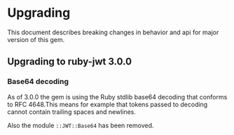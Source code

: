 # Upgrading

This document describes breaking changes in behavior and api for major version of this gem.

## Upgrading to ruby-jwt 3.0.0

### Base64 decoding

As of 3.0.0 the gem is using the Ruby stdlib base64 decoding that conforms to RFC 4648.This means for example that tokens passed to decoding cannot contain trailing spaces and newlines.

Also the module `::JWT::Base64` has been removed.